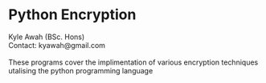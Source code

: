 # Python Encryption

<p>
Kyle Awah (BSc. Hons)
<br>
Contact: kyawah@gmail.com
<br><br>
These programs cover the implimentation of various encryption techniques utalising the python programming language
</p>
